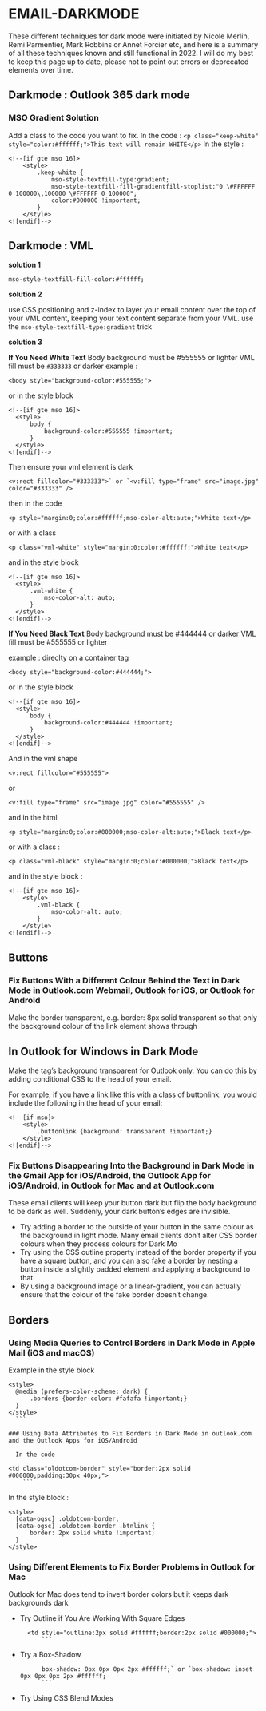 # EMAIL-DARKMODE
These different techniques for dark mode were initiated by Nicole Merlin, Remi Parmentier, Mark Robbins or Annet Forcier etc, and here is a summary of all these techniques known and still functional in 2022. I will do my best to keep this page up to date, please not to point out errors or deprecated elements over time.


## Darkmode : Outlook 365 dark mode

### MSO Gradient Solution

Add a class to the code you want to fix. 
In the code :
`<p class="keep-white" style="color:#ffffff;">This text will remain WHITE</p>`
In the style :
```
<!--[if gte mso 16]>
    <style>
        .keep-white {
            mso-style-textfill-type:gradient;
            mso-style-textfill-fill-gradientfill-stoplist:"0 \#FFFFFF 0 100000\,100000 \#FFFFFF 0 100000";
            color:#000000 !important;
        }
    </style>
<![endif]-->
```

## Darkmode : VML

**solution 1**
```
mso-style-textfill-fill-color:#ffffff;
```

**solution 2**

 use CSS positioning and z-index to layer your email content over the top of your VML content, keeping your text content separate from your VML. 
 use the `mso-style-textfill-type:gradient` trick
 
**solution 3**

 **If You Need White Text**
Body background must be #555555 or lighter
VML fill must be `#333333` or darker
example : 
```
<body style="background-color:#555555;">
```
  or in the style block
  ```
  <!--[if gte mso 16]>
    <style>
        body {
            background-color:#555555 !important;
        }
    </style>
<![endif]-->
```
  
  Then ensure your vml element is dark
  
```
<v:rect fillcolor="#333333">` or `<v:fill type="frame" src="image.jpg" color="#333333" />
```
  then in the code
 ```
 <p style="margin:0;color:#ffffff;mso-color-alt:auto;">White text</p>
 ```
  
  or with a class
```
<p class="vml-white" style="margin:0;color:#ffffff;">White text</p>
```
  and in the style block
  ```
  <!--[if gte mso 16]>
    <style>
        .vml-white {
            mso-color-alt: auto;
        }
    </style>
<![endif]-->
```
  
**If You Need Black Text**
Body background must be #444444 or darker
VML fill must be #555555 or lighter

example : direclty on a container tag
```
<body style="background-color:#444444;">
```
or in the style block
  ```
  <!--[if gte mso 16]>
    <style>
        body {
            background-color:#444444 !important;
        }
    </style>
<![endif]-->
```
  And in the vml shape
  
```
<v:rect fillcolor="#555555">
```
or 
```
<v:fill type="frame" src="image.jpg" color="#555555" />
```
  

and in the html
```
<p style="margin:0;color:#000000;mso-color-alt:auto;">Black text</p>
```
  
  or with a class :
  
```
<p class="vml-black" style="margin:0;color:#000000;">Black text</p>
```
  
  and in the style block : 
```
<!--[if gte mso 16]>
    <style>
        .vml-black {
            mso-color-alt: auto;
        }
    </style>
<![endif]-->
```
  ## Buttons
  ### Fix Buttons With a Different Colour Behind the Text in Dark Mode in Outlook.com Webmail, Outlook for iOS, or Outlook for Android
  Make the border transparent, e.g. border: 8px solid transparent so that only the background colour of the link element shows through
  ## In Outlook for Windows in Dark Mode
  Make the <a> tag’s background transparent for Outlook only. You can do this by adding conditional CSS to the head of your email.

For example, if you have a link like this with a class of buttonlink: <a class="buttonlink"> you would include the following in the head of your email:
  
```
<!--[if mso]>
    <style>
        .buttonlink {background: transparent !important;}
    </style>
<![endif]-->
```
  ### Fix Buttons Disappearing Into the Background in Dark Mode in the Gmail App for iOS/Android, the Outlook App for iOS/Android, in Outlook for Mac and at Outlook.com
  These email clients will keep your button dark but flip the body background to be dark as well. Suddenly, your dark button’s edges are invisible.
  
  - Try adding a border to the outside of your button in the same colour as the background in light mode. Many email clients don’t alter CSS border colours when they process colours for Dark Mo
  - Try using the CSS outline property instead of the border property if you have a square button, and you can also fake a border by nesting a button inside a slightly padded element and applying a background to that. 
  - By using a background image or a linear-gradient, you can actually ensure that the colour of the fake border doesn’t change.
  
  
  ## Borders
  ### Using Media Queries to Control Borders in Dark Mode in Apple Mail (iOS and macOS)
  
  Example in the style block 
  ```
  <style>
    @media (prefers-color-scheme: dark) {
        .borders {border-color: #fafafa !important;}
    }
</style>
	```

### Using Data Attributes to Fix Borders in Dark Mode in outlook.com and the Outlook Apps for iOS/Android

	In the code
  ```
	<td class="oldotcom-border" style="border:2px solid #000000;padding:30px 40px;">
		```
  In the style block :
  ```
  <style>
    [data-ogsc] .oldotcom-border, 
    [data-ogsc] .oldotcom-border .btnlink {
        border: 2px solid white !important;
    }
</style>
```
  ### Using Different Elements to Fix Border Problems in Outlook for Mac
  Outlook for Mac does tend to invert border colors but it keeps dark backgrounds dark
  
- Try Outline if You Are Working With Square Edges
		
  ```
	<td style="outline:2px solid #ffffff;border:2px solid #000000;">
		```
- Try a Box-Shadow
		
  ```
		box-shadow: 0px 0px 0px 2px #ffffff;` or `box-shadow: inset 0px 0px 0px 2px #ffffff;
		```
- Try Using CSS Blend Modes
  
